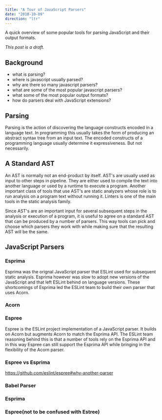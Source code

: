 ```yaml
---
title: "A Tour of JavaScript Parsers"
date: "2018-10-09"
direction: "ltr"
---
```


A quick overview of some popular tools for parsing JavaScript and their output
formats.
<!-- end -->

*This post is a draft.*

## Background

- what is parsing?
- where is javascript usually parsed?
- why are there so many javascript parsers?
- what are some of the most popular javascript parsers?
- what some of the most popular output formats?
- how do parsers deal with JavaScript extensions?

## Parsing

Parsing is the action of discovering the language constructs encoded in a
language text. In programming this usually takes the form of producing an
abstract syntax tree from an input text. The encoded constructs of a
programming language usually determine it expressiveness. But not necessarily.

## A Standard AST

An AST is normally not an end-product by itself. AST's are usually used as
input to other steps in pipeline. They are either used to compile the text into
another language or used by a runtime to execute a program. Another important
class of tools that use AST's are static analyzers whose role is to run
analysis on a program text without running it. Linters is one of the main tools
in the static analysis family.

Since AST's are an important input for several subsequent steps in the analysis
or execution of a program, it is useful to agree on a standard AST that can be
produced by a number of parsers. This way tools can pick and choose which
parsers they work with while making sure that the resulting AST will be the
same.

## JavaScript Parsers



### Esprima

Esprima was the orignal JavaScript parser that ESLint used for subsequent
static analysis. Esprima however was slow to adopt new versions of the
JavaScript and that left ESLint behind on language versions. These shortcomings
of Esprima led the ESLint team to build their own parser that uses Acorn.

### Acorn


### Espree

Espree is the ESLint project implementation of a JavaScript parser. It builds
on Acorn but augments Acorn to match the Esprima API. The ESLint team reasoning
behind this is that a number of tools rely on the Esprima API and in this way
Espree can still support the Esprima API while bringing in the flexibility of
the Acorn parser.

### Espree vs Esprima
https://github.com/eslint/espree#why-another-parser

### Babel Parser

### Esprima

### Espree(not to be confused with Estree)
